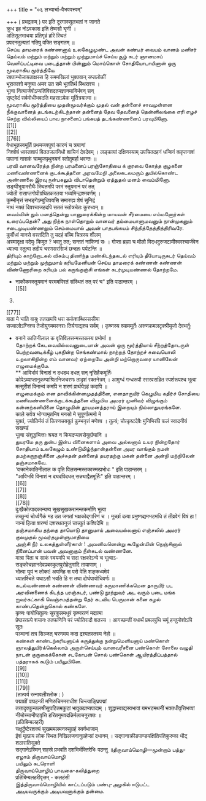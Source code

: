 +++
title = "०६ लभ्यार्चा-वैभववत्त्वम्"

+++
( प्रभद्रकम् ) पर इति दूरगास्सुलभतां न जानते   
क्रुध इह नोऽवकाश इति तेष्वसौ घृणी ।   
अतिसुलभाचया प्रतिगृहं हरि स्थितं   
प्रपदनतुल्यतां गतिषु वक्ति सङ्गतम् ॥   
செய்ய தாமரைக் கண்ணனாய் உலகேழுமுண்ட அவன் கண்டீர் வையம் வானம் மனிசர் தெய்வம் மற்றும் மற்றும் மற்றும் முற்றுமாய்ச் செய்ய சூழ் சுடர் ஞானமாய் வெளிப்பட்டிவை படைத்தான் பின்னும் மொய்கொள் சோதியோடாயினான் ஒரு மூவராகிய மூர்த்தியே.   
रक्ताम्भोजायताक्षस्स हि सममखिलां भुक्तवान् सप्तलोकीं   
भूराकाशो मनुष्या अमर उत समे भूततिर्थ स्थिराश्च ।   
भूत्वा नित्यार्जवोऽप्यतिविशदतमज्ञानमाविर्भवन् सन्   
सृष्ट्वेदं सर्वमोधीभवदति महसाऽयेक मूर्तित्रयात्मा ॥   
மூவராகிய மூர்த்தியை முதன்மூவர்க்கும் முதல் வன் தன்னைச் சாவமுள்ளன நீக்குவானைத் தடங்கடற்கிடந்தான் தன்னைத் தேவ தேவனைத் தென்னிலங்கை எரி எழச் செற்ற வில்லியைப் பாவ நாசனைப் பங்கயத் தடங்கண்ணனைப் பரவுமினோ.   
[[1]]  
[[2]]  
[[76]]  
वेधाभूतस्वमूर्ति प्रथमजवपुषां कारणं च त्रयाणां   
निश्शेषं ध्वस्तशापं विततजलनिधौ शायिनं देवदेवम् । लङ्कायां दक्षिणस्याम् उपचितदहनं धन्विनं क्लृप्तनाशं   
पापानां नाशकं चाम्बुजपृथुनयनं स्तोतुमर्हा भवन्तः ॥   
பரவி வானவரேத்த நின்ற பரமனைப் பரஞ்சோதியை க் குரவை கோத்த குழகனை மணிவண்ணனைக் குடக்கூத்தனை அரவமேறி அலைகடலமரும் துயில்கொண்ட அண்ணலை இரவு நன்பகலும் விடாதென்றும் ஏத்துதல் மனம் வைம்மினோ. सङ्घीभूयामरौघैः स्थितमपि परमं स्तूयमानं परं तत्   
ज्योती रासाप्तगोपीग्रथितकरतया भव्यमिन्द्राश्मवर्णम् ।   
कुम्भीनृत्तं सभङ्गेऽम्बुधिपयसि समारुह्य शेषं सुनिद्रं   
नाथं नक्तं दिवश्चाजहदपि सततं स्तोत्रचेतः कुरुध्वम् ॥   
வைம்மின் நும் மனத்தென்று யானுரைக்கின்ற மாயவன் சீர்மையை எம்மனோர்கள் உரைப்பதென்? அது நிற்க நாள்தொறும் வானவர் தம்மையாளுமவனும் நான்முகனும் சடைமுடியண்ணலும் செம்மையால் அவன் பாதபங்கயம் சிந்தித்தேத்தித்திரிவரே.   
कुर्वीध्वं मानसे वस्तदिति तु यदहं वच्मि चित्रस्य शीलम्   
अस्मादृक्षा वदेयुः किमुत ? भवतु तत्; सन्ततं नाकिनां सः । गोप्ता ब्रह्मा च मौलौ विदधदुरुजटामीश्वरश्चार्जवेन   
ध्यात्वा स्तुत्वा तदीयं चरणसरसिजं छन्दतः पर्यटन्ति ॥   
திரியும் காற்றோடகல் விசும்பு திணிந்த மண்கிடந்தகடல் எரியும் தீயோடிருசுடர் தெய்வம் மற்றும் மற்றும் முற்றுமாய் கரியமேனியன் செய்ய தாமரைக் கண்ணன் கண்ணன் விண்ணோரிறை சுரியும் பல் கருங்குஞ்சி எங்கள் சுடர்முடியண்ணல் தோற்றமே.   
* नाकौकस्स्तूयमानं परममविरतं संस्थितं तत् परं च" इति पाठान्तरम् ।   
[[5]]  
3.   
[[77]]  
वाता मे भाति वायुः ततखमपि धरा कर्कशाब्धिस्ससीमा   
सज्वालोऽग्निश्च तेजोयुगममरनराः तिर्यगाद्यश्च सर्वम् । कृष्णस्य श्याममूर्तेः अरुणकमलदृक्श्रीयुजो देवभर्तुः   
* वनाने कातिनीलाल क वृतिविलसन्मस्तकस्य प्रभोर्मा ॥   
தோற்றக் கேடவையில்லவனுடையான் அவன் ஒரு மூர்த்தியாய் சீற்றத்தோடருள் பெற்றவனடிக்கீழ் புகநின்ற செங்கண்மால் நாற்றத் தோற்றச் சுவையொலி உறலாகிநின்ற எம் வானவர் ஏற்றையே அன்றி மற்றொருவரை யானிலேன் எழுமைக்குமே.   
** आविर्भावं विनाशं न दधदथ दधत् सन् नृसिहैकमूर्तिः   
कोपेऽव्याप्तानुकम्पाश्रितनिजचरणः तादृशं रक्तनेत्रम् । आमुग्धं गन्धरूपौ रसरवसहित स्पर्शरूपश्च भूत्वा   
मत्सूरीशं विनान्यं कमपि न शरणं प्रार्थयेऽहं कदापि ॥   
எழுமைக்கும் என தாவிக்கின்னமுதத்தினை, எனதாருயிர் கெழுமிய கதிர்ச் சோதியை மணிவண்ணனைக்குடக்கூத்தனை விழுமிய அமரர் முனிவர் விழுங்கும் கன்னற்கனியினை தொழுமின் தூயமனத்தராய் இறையும் நில்லாதுயரங்களே.   
काले सर्वत्र भोग्यामृतमिव मनसो मे सुपूर्णात्मनो मे   
युक्तं, ज्योतिर्मयं तं किरणचययुतं कुम्भनृत्तं मणेश्व । तुल्यं; चोत्कृष्टदेवैः मुनिभिरपि फलं स्वादनीयं सखण्डं   
भूत्वा संशुद्धचित्ताः श्रयत न कियदप्यावसेयुर्ह्यघानि ॥   
துயரமே தரு துன்ப இன்ப வினைகளாய் அவை அல்லனாய் உயர நின்றதோர் சோதியாய் உலகேழும் உண்டுமிழ்ந்தான்தன்னை அயர வாங்கும் நமன் தமற்கருநஞ்சினை அச்சுதன் தன்னைத் தயரதற்கு மகன் தன்னை அன்றி மற்றிலேன் தஞ்சமாகவே.   
'वक्रानेकातिनीलाल क वृति विलसन्मस्तकास्मत्प्रभोधः " इति पाठान्तरम् ।   
"आविभवि विनाशं न दघदपिदधत् सन्नथाद्वैतमूर्तिः" इति पाठान्तरम् ।   
[[6]]  
[[7]]  
[[8]]  
[[78]]  
दुःखैकोत्पादकान्यप्य सुखसुखकरानन्तकर्माणि भूत्वा   
तच्छून्यं चोर्ध्वगैकं मह उत जगतां भक्षकोद्गारिणं च । मूर्च्छा दत्वा प्रमुष्णद्यमभटमधि तं तीव्रवेगं विषं हा !   
नान्यं हित्वा शरण्यं दशरथतनुजं चाच्युतं कश्विदेमि ॥   
தஞ்சமாகிய தந்தை தாயொடு தானுமாய் அவையல்லனாய் எஞ்சலில் அமரர் குலமுதல் மூவர்தமுள்ளுமாதியை   
அஞ்சி நீர் உலகத்துள்ளீர்காள் ! அவனிவனென்று கூழேன்மின் நெஞ்சினால் நினைப்பான் யவன் அவனாகும் நீள்கடல் வண்ணனே.   
मात्रा पिता च साकं स्वयमपि च सदा रक्षकोऽन्ये च भूत्वाऽ-   
सङ्कोचज्ञानदेवप्रबरकुलपुरोहेतुमादि तायाणाम् ।   
भोत्वा यूयं न लोका! अयमिह स परो वेति शङ्कध्वमेवं   
ध्यातश्चिते यथाऽसौ भवति हि स तथा दोर्घपायोधिवर्णः ॥   
கடல்வண்ணன் கண்ணன் விண்ணவர் கருமாணிக்கமென தாருயிர் பட அரவினணைக் கிடந்த பரஞ்சுடர், பண்டு நூற்றுவர் அட வரும் படை மங்க ஐவர்கட்காகி வெஞ்சமத்தன்று தேர் கடவிய பெருமான் கனை கழல் காண்பதென்றுகொல் கண்களே.   
कृष्णः पायोधितुल्यः सुरकुलमधुरं कृष्णरत्नं मदात्मा   
प्रेष्ठस्तल्पे शयानः ततफणिनि परं ज्योतिरादौ शतस्य । आगच्छन्तीं वधार्थं प्रबलपुधि चमूं हन्तुमोशोऽपि सूतः   
पञ्चानां तत्र सिञ्जत् चरणमय कदा द्रश्यतस्तस्य नेहो ॥   
கண்கள் காண்டற்கரியனாய்க் கருத்துக்கு நன்றுமெளியனாய் மண்கொள் ஞாலத்துயிர்க்கெல்லாம் அருள்செய்யும் வானவரீசனை பண்கொள் சோலை வழுதி நாடன் குருகைக்கோன் சடகோபன் சொல் பண்கொள் ஆயிரத்திப்பத்தால் பத்தராகக் கூடும் பயிலுமினே.   
[[9]]  
[[10]]  
[[11]]  
[[79]]  
(तात्पर्य रत्नावलीश्लोक : )   
पद्माक्षीं पापहन्त्री मणिरुचिममराधीश चिन्त्याङ्घ्रिपद्मां   
तत्तादृक्कुन्तलश्रीसुघटितमकुटां भावुकप्राप्यपादाम् । शुद्धास्वाद्यस्वभावां यमभटमथनीं भक्तधीवृत्तिभव्यां   
नीचोच्चाभीष्टवृत्ति हरितनुमवदन्निर्मलाचनुरक्तः ॥   
(प्रतिबिम्बलहरी)   
चक्षुर्दृष्टेरशक्यं सुखममलमनस्सुग्रहं स्वर्गभाजाम्   
ईशं मृत्प्राय लोक स्थित निखिलजनानुग्रहेप्सां दधानम् । सद्गानाक्रीडपाण्डयक्षितिपतिकुरुका धीट् शठारातिसूक्ते   
सद्गानेऽस्मिन् सहस्रे प्रभवति दशभिर्भक्तिरेभिः पठन्तु ॥திருவாய்மொழி—மூன்றாம் பத்து-ஏழாம் திருவாய்மொழி   
பயிலும் சுடரொளி   
திருவாய்மொழிப் பாவகை-கலித்துறை   
प्रतिबिम्बलहरीवृत्तम् - कलहंसी   
இத்திருவாய்மொழியில் காட்டப்படும் பண்பு-அழகில் ஈடுபட்ட   
அடியவருக்கும் அடியவனாக்கும் தன்மை.   